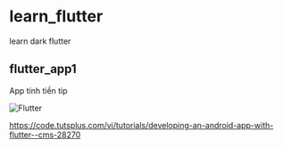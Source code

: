 # learn_flutter
learn dark flutter

## flutter_app1
App tính tiền tip

![Flutter](https://cms-assets.tutsplus.com/uploads/users/362/posts/28270/image/tree.jpg)

https://code.tutsplus.com/vi/tutorials/developing-an-android-app-with-flutter--cms-28270

